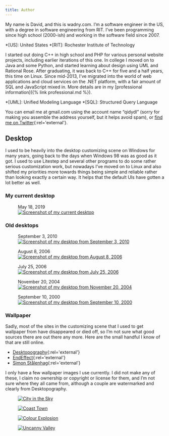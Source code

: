 ```yaml
---
title: Author
---
```

My name is David, and this is wadny.com. I’m a software engineer in the US, with a degree in software engineering from RIT. I’ve been programming since high school (2000-ish) and working in the software field since 2007.

*[US]: United States
*[RIT]: Rochester Institute of Technology

I started out doing C++ in high school and PHP for various personal website projects, including earlier iterations of this one. In college I moved on to Java and some Python, and started learning about design using UML and Rational Rose. After graduating, it was back to C++ for five and a half years, this time on Linux. Since mid-2013, I’ve migrated into the world of web applications and cloud services on the .NET platform, with a fair amount of SQL and JavaScript mixed in. More details are in my [professional information]({% link professional.md %}).

*[UML]: Unified Modeling Language
*[SQL]: Structured Query Language

You can email me at gmail.com using the account name “qidydl” (sorry for making you assemble the address yourself, but it helps avoid spam), or [find me on Twitter](https://twitter.com/qidydl "My twitter account"){:rel='external'}.

## Desktop
I used to be heavily into the desktop customizing scene on Windows for many years, going back to the days when Windows 98 was as good as it got. I used to use Litestep and several other programs to do some rather serious customization work, but nowadays I’ve moved on to Linux and also shifted my priorities more towards things being simple and reliable rather than looking exactly a certain way. It helps that the default UIs have gotten a lot better as well.

### My current desktop
<figure>
    <figcaption><time datetime="2019-05-18">May 18, 2019</time></figcaption>
    <a href="screenshot.png"><img src="screenshot-thumb.png" alt="Screenshot of my current desktop"></a>
</figure>

### Old desktops
<figure>
    <figcaption><time datetime="2010-09-03">September 3, 2010</time></figcaption>
    <a href="desktop-2010-09-03.png"><img src="desktop-2010-09-03-thumb.png" alt="Screenshot of my desktop from September 3, 2010"></a>
</figure>
<figure>
    <figcaption><time datetime="2006-08-08">August 8, 2006</time></figcaption>
    <a href="desktop-2006-08-08.png"><img src="desktop-2006-08-08-thumb.png" alt="Screenshot of my desktop from August 8, 2006"></a>
</figure>
<figure>
    <figcaption><time datetime="2006-07-25">July 25, 2006</time></figcaption>
    <a href="desktop-2006-07-25.jpg"><img src="desktop-2006-07-25-thumb.jpg" alt="Screenshot of my desktop from July 25, 2006"></a>
</figure>
<figure>
    <figcaption><time datetime="2004-11-20">November 20, 2004</time></figcaption>
    <a href="desktop-2004-11-20.png"><img src="desktop-2004-11-20-thumb.png" alt="Screenshot of my desktop from November 20, 2004"></a>
</figure>
<figure>
    <figcaption><time datetime="2000-09-10">September 10, 2000</time></figcaption>
    <a href="desktop-2000-09-10.png"><img src="desktop-2000-09-10-thumb.png" alt="Screenshot of my desktop from September 10, 2000"></a>
</figure>

### Wallpaper
Sadly, most of the sites in the customizing scene that I used to get wallpaper from have disappeared or died off, so I’m not sure what good sources there are out there any more. Here are the small handful I know of that are still online.

- [Desktopography](https://desktopography.net/){:rel='external'}
- [EndEffect](https://www.endeffect.com/ "The artwork of George Smith"){:rel='external'}
- [Simon Stålenhag](https://www.simonstalenhag.se/ "Simon Stålenhag Art Gallery"){:rel='external'}

I only have a few wallpaper images I use currently. I did not make any of these, I claim no ownership or copyright or license for them, and I’m not sure where they all came from, although a couple are watermarked and clearly from Desktopography.

<figure><a href="city-in-the-sky.jpg"><img src="city-in-the-sky-thumb.jpg" alt="City in the Sky"></a></figure>
<figure><a href="coast-town.jpg"><img src="coast-town-thumb.jpg" alt="Coast Town"></a></figure>
<figure><a href="colour-explosion.jpg"><img src="colour-explosion-thumb.jpg" alt="Colour Explosion"></a></figure>
<figure><a href="uncanny-valley.jpg"><img src="uncanny-valley-thumb.jpg" alt="Uncanny Valley"></a></figure>